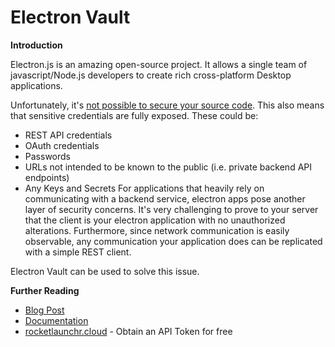 # Electron Vault

**Introduction**

Electron.js is an amazing open-source project. It allows a single team of javascript/Node.js developers to create rich cross-platform Desktop applications.

Unfortunately, it's [not possible to secure your source code](https://github.com/electron/electron/issues/3041). This also means that sensitive credentials are fully exposed. These could be:
- REST API credentials
- OAuth credentials
- Passwords
- URLs not intended to be known to the public (i.e. private backend API endpoints)
- Any Keys and Secrets
For applications that heavily rely on communicating with a backend service, electron apps pose another layer of security concerns. It's very challenging to prove to your server that the client is your electron application with no unauthorized alterations. Furthermore, since network communication is easily observable, any communication your application does can be replicated with a simple REST client.

Electron Vault can be used to solve this issue.

**Further Reading**

- [Blog Post](https://medium.com/@rocketlaunchr.cloud/introducing-electron-vault-d09ade2c2020)
- [Documentation](https://rocketlaunchr.github.io/electron-vault-docs/)
- [rocketlaunchr.cloud](https://rocketlaunchr.cloud) - Obtain an API Token for free




